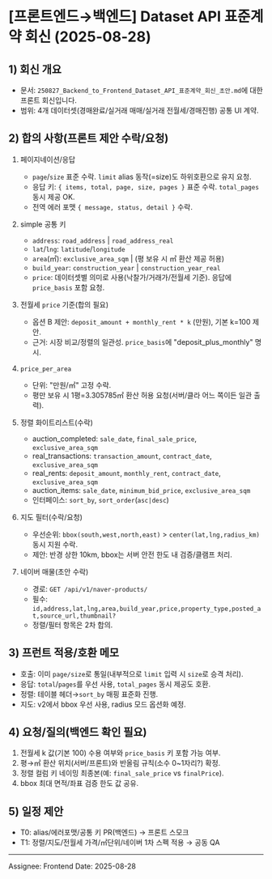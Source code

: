 # [프론트엔드→백엔드] Dataset API 표준계약 회신 (2025-08-28)

## 1) 회신 개요

- 문서: `250827_Backend_to_Frontend_Dataset_API_표준계약_회신_초안.md`에 대한 프론트 회신입니다.
- 범위: 4개 데이터셋(경매완료/실거래 매매/실거래 전월세/경매진행) 공통 UI 계약.

## 2) 합의 사항(프론트 제안 수락/요청)

1. 페이지네이션/응답

   - `page`/`size` 표준 수락. `limit` alias 동작(=size)도 하위호환으로 유지 요청.
   - 응답 키: `{ items, total, page, size, pages }` 표준 수락. `total_pages` 동시 제공 OK.
   - 전역 에러 포맷 `{ message, status, detail }` 수락.

2. simple 공통 키

   - `address`: `road_address` | `road_address_real`
   - `lat`/`lng`: `latitude`/`longitude`
   - `area`(㎡): `exclusive_area_sqm` | (평 보유 시 ㎡ 환산 제공 허용)
   - `build_year`: `construction_year` | `construction_year_real`
   - `price`: 데이터셋별 의미로 사용(낙찰가/거래가/전월세 기준). 응답에 `price_basis` 포함 요청.

3. 전월세 `price` 기준(합의 필요)

   - 옵션 B 제안: `deposit_amount + monthly_rent * k` (만원), 기본 k=100 제안.
   - 근거: 시장 비교/정렬의 일관성. `price_basis`에 "deposit_plus_monthly" 명시.

4. `price_per_area`

   - 단위: "만원/㎡" 고정 수락.
   - 평만 보유 시 1평=3.305785㎡ 환산 허용 요청(서버/클라 어느 쪽이든 일관 출력).

5. 정렬 화이트리스트(수락)

   - auction_completed: `sale_date`, `final_sale_price`, `exclusive_area_sqm`
   - real_transactions: `transaction_amount`, `contract_date`, `exclusive_area_sqm`
   - real_rents: `deposit_amount`, `monthly_rent`, `contract_date`, `exclusive_area_sqm`
   - auction_items: `sale_date`, `minimum_bid_price`, `exclusive_area_sqm`
   - 인터페이스: `sort_by`, `sort_order`(`asc|desc`)

6. 지도 필터(수락/요청)

   - 우선순위: `bbox(south,west,north,east)` > `center(lat,lng,radius_km)` 동시 지원 수락.
   - 제안: 반경 상한 10km, bbox는 서버 안전 한도 내 검증/클램프 처리.

7. 네이버 매물(초안 수락)
   - 경로: `GET /api/v1/naver-products/`
   - 필수: `id,address,lat,lng,area,build_year,price,property_type,posted_at,source_url,thumbnail?`
   - 정렬/필터 항목은 2차 합의.

## 3) 프런트 적용/호환 메모

- 호출: 이미 `page/size`로 통일(내부적으로 `limit` 입력 시 `size`로 승격 처리).
- 응답: `total`/`pages`를 우선 사용, `total_pages` 동시 제공도 호환.
- 정렬: 테이블 헤더→`sort_by` 매핑 표준화 진행.
- 지도: v2에서 bbox 우선 사용, radius 모드 옵션화 예정.

## 4) 요청/질의(백엔드 확인 필요)

1. 전월세 k 값(기본 100) 수용 여부와 `price_basis` 키 포함 가능 여부.
2. 평→㎡ 환산 위치(서버/프론트)와 반올림 규칙(소수 0~1자리?) 확정.
3. 정렬 컬럼 키 네이밍 최종본(예: `final_sale_price` vs `finalPrice`).
4. bbox 최대 면적/좌표 검증 한도 값 공유.

## 5) 일정 제안

- T0: alias/에러포맷/공통 키 PR(백엔드) → 프론트 스모크
- T1: 정렬/지도/전월세 가격/㎡단위/네이버 1차 스펙 적용 → 공동 QA

---

Assignee: Frontend
Date: 2025-08-28
